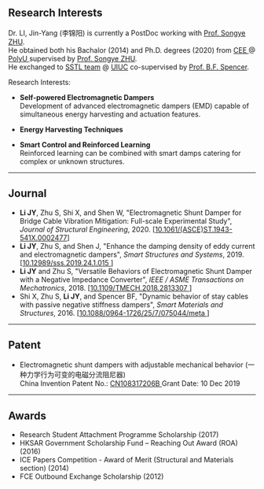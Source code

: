 ## Research Interests

Dr. LI, Jin-Yang (李锦阳) is currently a PostDoc working with <a href="https://songyezhu.wixsite.com/mysite">Prof. Songye ZHU</a>.
<br>
He obtained both his Bachalor (2014) and Ph.D. degrees (2020) from <a href="https://www.polyu.edu.hk/en/cee/"> CEE </a> @ <a href="https://polyu.edu.hk/"> PolyU </a> supervised by <a href="https://songyezhu.wixsite.com/mysite">Prof. Songye ZHU</a>.
<br>
He exchanged to <a href="http://sstl.cee.illinois.edu/li_jinyang/"> SSTL team</a> @ <a href="https://illinois.edu/"> UIUC</a> co-supervised by <a href="https://cee.illinois.edu/directory/profile/bfs"> Prof. B.F. Spencer</a>.

Research Interests: <br>
- **Self-powered Electromagnetic Dampers** <br>
Development of advanced electromagnetic dampers (EMD) capable of simultaneous energy harvesting and actuation features.
- **Energy Harvesting Techniques** <br>

- **Smart Control and Reinforced Learning** <br>
Reinforced learning can be combined with smart damps catering for complex or unknown structures.

---

## Journal
* **Li JY**, Zhu S, Shi X, and Shen W, "Electromagnetic Shunt Damper for Bridge Cable Vibration Mitigation: Full-scale Experimental Study", *Journal of Structural Engineering*, 2020. [<a href="https://ascelibrary.org/doi/full/10.1061/%28ASCE%29ST.1943-541X.0002477">10.1061/(ASCE)ST.1943-541X.0002477</a>]
* **Li JY**, Zhu S, and Shen J, "Enhance the damping density of eddy current and electromagnetic dampers", *Smart Structures and Systems*, 2019. [<a href="https://doi.org/10.12989/sss.2019.24.1.015">10.12989/sss.2019.24.1.015 </a>]
* **Li JY** and Zhu S, "Versatile Behaviors of Electromagnetic Shunt Damper with a Negative Impedance Converter", *IEEE / ASME Transactions on Mechatronics*, 2018. [<a href="https://ieeexplore.ieee.org/document/8309311">10.1109/TMECH.2018.2813307 </a>]
* Shi X, Zhu S, **Li JY**, and Spencer BF, "Dynamic behavior of stay cables with passive negative stiffness dampers", *Smart Materials and Structures*, 2016. [<a href="https://iopscience.iop.org/article/10.1088/0964-1726/25/7/075044/meta">10.1088/0964-1726/25/7/075044/meta </a>]

---

## Patent
* Electromagnetic shunt dampers with adjustable mechanical behavior (一种力学行为可变的电磁分流阻尼器)<br>
China Invention Patent No.: <a href="https://patents.google.com/patent/CN108317206B">CN108317206B </a>  Grant Date: 10 Dec 2019

---
## Awards
* Research Student Attachment Programme Scholarship (2017)	
* HKSAR Government Scholarship Fund – Reaching Out Award (ROA) (2016)
* ICE Papers Competition - Award of Merit (Structural and Materials section) (2014)
* FCE Outbound Exchange Scholarship (2012)

